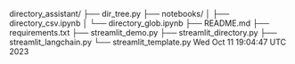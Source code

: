 directory_assistant/
├── dir_tree.py
├── notebooks/
│   ├── directory_csv.ipynb
│   └── directory_glob.ipynb
├── README.md
├── requirements.txt
├── streamlit_demo.py
├── streamlit_directory.py
├── streamlit_langchain.py
└── streamlit_template.py
Wed Oct 11 19:04:47 UTC 2023
